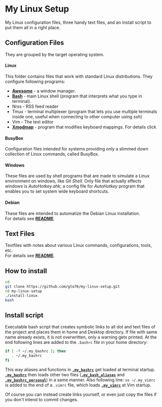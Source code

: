 My Linux Setup
==============
My Linux configuration files, three handy text files, and an install script to put them all in a right place.

Configuration Files
------------
They are grouped by the target operating system.

#### Linux
This folder contains files that work with standard Linux distributions. They configure following programs:
* [**Awesome**](/conf-files/linux/awesome) - a window manager. 
*  [**Bash**](/conf-files/linux/bash) - main Linux shell (program that interprets what you type in terminal). 
* Nrss - RSS feed reader
* Tmux - terminal multiplexer (program that lets you use multiple terminals inside one, useful when connecting to other computer using *ssh*)
* Vim - The text editor
* [**Xmodmap**](/conf-files/linux/xmodmap) - program that modifies keyboard mappings. For details click

#### BusyBox
Configuration files intended for systems providing only a slimmed down collection of Linux commands, called BusyBox.

#### Windows
These files are used by shell programs that are made to simulate a Linux environment on windows, like *Git Shell*. Only file that actually effects windows is *AutoHotkey.ahk*; a config file for *AutoHotkey* program that enables you to set system wide keyboard shortcuts.  

#### Debian
These files are intended to automatize the Debian Linux installation.   
For details see [**README**](conf-files/debian).

Text Files
----------
Textfiles with notes about various Linux commands, configurations, tools, etc.  
For details see [**README**](text-files).

How to install
--------------

```bash
cd
git clone https://github.com/gto76/my-linux-setup.git
cd my-linux-setup 
./install-linux
bash
```

Install script
--------------
Executable bash script that creates symbolic links to all dot and text files of the project and places them in home and Desktop directory. If file with same name already exists, it is not overwritten, only a warning gets printed. At the end following lines are added to the `.bashrc` file in your home directory:
``` bash
if [ -f ~/.my_bashrc ]; then
   . ~/.my_bashrc
fi
```
This way aliases and functions in [**`.my_bashrc`**](/conf-files/linux/bash/.my_bashrc) get loaded at terminal startup. [**`.my_bashrc`**](/conf-files/linux/bash/.my_bashrc) then loads other two files ([**`.my_bash_aliases`**](/conf-files/linux/bash/.my_bash_aliases) and [**`.my_bashrc_personal`**](/conf-files/linux/bash/.my_bashrc_personal)) in a same manner.
Also following line: `so ~/.my_vimrc` is added to the end of a `.vimrc` file, which loads [**`.my_vimrc`**](/conf-files/linux/bash/.my_vimrc) at Vim startup. 

Of course you can instead create links yourself, or even just copy the files if you don't intend to commit changes.






